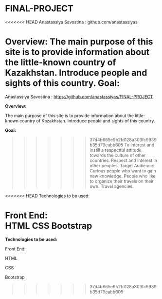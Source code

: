 # FINAL-PROJECT
<<<<<<< HEAD
Anastassiya Savostina : github.com/anastassiyas

Overview:
The main purpose of this site is to provide information about the little-known country of Kazakhstan. Introduce people and sights of this country. 
Goal:
=======
Anastassiya Savostina : https://github.com/anastassiyas/FINAL-PROJECT

**Overview:**

The main purpose of this site is to provide information about the little-known country of Kazakhstan. Introduce people and sights of this country. 

**Goal:**

>>>>>>> 37d4b665e9b2fd128a303fc9939b35d79eabb605
To interest and instill a respectful attitude towards the culture of other countries. Respect and interest in other peoples.
Target Audience:
Curious people who want to gain new knowledge. People who like to organize their travels on their own. Travel agencies.

<<<<<<< HEAD
Technologies to be used:

Front End: 	
HTML
CSS
Bootstrap
=======

**Technologies to be used:**


Front End: 

HTML

CSS

Bootstrap

>>>>>>> 37d4b665e9b2fd128a303fc9939b35d79eabb605
